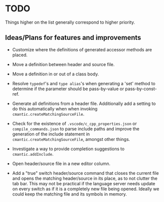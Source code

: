 # TODO

Things higher on the list generally correspond to higher priority.

## Ideas/Plans for features and improvements

- Customize where the definitions of generated accessor methods are placed.

- Move a definition between header and source file.

- Move a definition in or out of a class body.

- Resolve `typedef`'s and `type alias`'s when generating a 'set' method to determine if the parameter should be pass-by-value or pass-by-const-ref.

- Generate all definitions from a header file. Additionally add a setting to do this automatically when when invoking `cmantic.createMatchingSourceFile`.

- Check for the existence of `.vscode/c_cpp_properties.json` or `compile_commands.json` to parse include paths and improve the generation of the include statement in `cmantic.createMatchingSourceFile`, amongst other things.

- Investigate a way to provide completion suggestions to `cmantic.addInclude`.

- Open header/source file in a new editor column.

- Add a "true" switch header/source command that closes the current file and opens the matching header/source in its place, as to not clutter the tab bar. This may not be practical if the language server needs update on every switch as if it is a completely new file being opened. Ideally we could keep the matching file and its symbols in memory.
